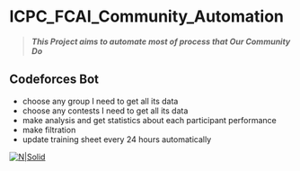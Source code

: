 # ICPC_FCAI_Community_Automation
>***This Project aims to automate most of process that Our Community Do***

## Codeforces Bot

-  choose any group I need to get all its data
- choose any contests I need to get all its data
- make analysis and get statistics about each participant performance
- make filtration
- update training sheet every 24 hours automatically


[![N|Solid]( https://i.ibb.co/XZk3by5/46503849-906968576166753-5452320279143383040-o.jpg)]()
